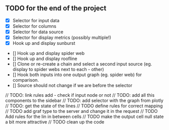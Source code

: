 ## TODO for the end of the project

- [x] Selector for input data
- [x] Selector for columns
- [x] Selector for data source
- [x] Selector for display metrics (possibly multiple!)
- [x] Hook up and display sunburst
- [] Hook up and display spider web
- [] Hook up and display roofline
- [] Clone or re-create a chain and select a second input source (eg. display to spider webs next to each - other)
- [] Hook both inputs into one output graph (eg. spider web) for comparison.
- [] Source should not change if we are before the selector

// TODO: link rules add - check if input node or not
// TODO: add all this components to the sidebar
// TODO: add selector with the graph from plotly
// TODO: get the state of the lines
// TODO define rules for correct mapping
// TODO add graf type to the server and change it in the request
// TODO Add rules for the lin in between cells
// TODO make the output cell null state a bit more attractive
// TODO clean up the code 


